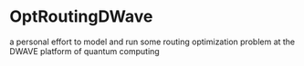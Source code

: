 # OptRoutingDWave
a personal effort to model and run some routing optimization problem at the DWAVE platform of quantum computing
